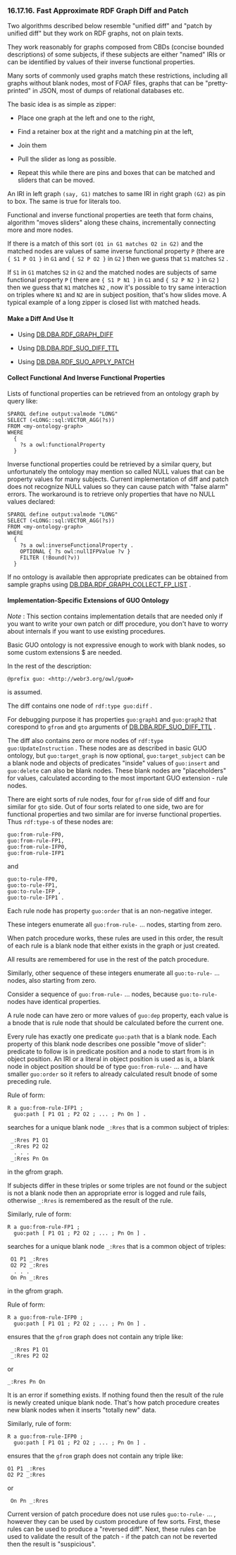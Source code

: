 <div id="fastapproxdiffandpatch" class="section">

<div class="titlepage">

<div>

<div>

### 16.17.16. Fast Approximate RDF Graph Diff and Patch

</div>

</div>

</div>

Two algorithms described below resemble "unified diff" and "patch by
unified diff" but they work on RDF graphs, not on plain texts.

They work reasonably for graphs composed from CBDs (concise bounded
descriptions) of some subjects, if these subjects are either "named"
IRIs or can be identified by values of their inverse functional
properties.

Many sorts of commonly used graphs match these restrictions, including
all graphs without blank nodes, most of FOAF files, graphs that can be
"pretty-printed" in JSON, most of dumps of relational databases etc.

The basic idea is as simple as zipper:

<div class="itemizedlist">

- Place one graph at the left and one to the right,

- Find a retainer box at the right and a matching pin at the left,

- Join them

- Pull the slider as long as possible.

- Repeat this while there are pins and boxes that can be matched and
  sliders that can be moved.

</div>

An IRI in left graph `(say, G1)` matches to same IRI in right graph
`(G2)` as pin to box. The same is true for literals too.

Functional and inverse functional properties are teeth that form chains,
algorithm "moves sliders" along these chains, incrementally connecting
more and more nodes.

If there is a match of this sort `(O1 in G1 matches O2 in G2)` and the
matched nodes are values of same inverse functional property `P` (there
are `{ S1 P O1 }` in `G1` and `{ S2 P O2 }` in `G2` ) then we guess that
`S1` matches `S2` .

If `S1` in `G1` matches `S2` in `G2` and the matched nodes are subjects
of same functional property `P` ( there are `{ S1 P N1 }` in `G1` and
`{ S2 P N2 }` in `G2` ) then we guess that `N1` matches `N2` , now it's
possible to try same interaction on triples where `N1` and `N2` are in
subject position, that's how slides move. A typical example of a long
zipper is closed list with matched heads.

<div id="fastapproxdiffandpatchhow" class="section">

<div class="titlepage">

<div>

<div>

#### Make a Diff And Use It

</div>

</div>

</div>

<div class="itemizedlist">

- Using <a href="fn_rdf_graph_diff.html" class="link"
  title="DB.DBA.RDF_GRAPH_DIFF">DB.DBA.RDF_GRAPH_DIFF</a>

- Using <a href="fn_rdf_suo_diff_ttl.html" class="link"
  title="DB.DBA.RDF_SUO_DIFF_TTL">DB.DBA.RDF_SUO_DIFF_TTL</a>

- Using <a href="fn_rdf_suo_apply_patch.html" class="link"
  title="DB.DBA.RDF_SUO_APPLY_PATCH">DB.DBA.RDF_SUO_APPLY_PATCH</a>

</div>

</div>

<div id="fastapproxdiffandpatchclt" class="section">

<div class="titlepage">

<div>

<div>

#### Collect Functional And Inverse Functional Properties

</div>

</div>

</div>

Lists of functional properties can be retrieved from an ontology graph
by query like:

``` programlisting
SPARQL define output:valmode "LONG"
SELECT (<LONG::sql:VECTOR_AGG(?s))
FROM <my-ontology-graph>
WHERE
  {
    ?s a owl:functionalProperty
  }
```

Inverse functional properties could be retrieved by a similar query, but
unfortunately the ontology may mention so called NULL values that can be
property values for many subjects. Current implementation of diff and
patch does not recognize NULL values so they can cause patch with "false
alarm" errors. The workaround is to retrieve only properties that have
no NULL values declared:

``` programlisting
SPARQL define output:valmode "LONG"
SELECT (<LONG::sql:VECTOR_AGG(?s))
FROM <my-ontology-graph>
WHERE
  {
    ?s a owl:inverseFunctionalProperty .
    OPTIONAL { ?s owl:nullIFPValue ?v }
    FILTER (!Bound(?v))
  }
```

If no ontology is available then appropriate predicates can be obtained
from sample graphs using
<a href="fn_rdf_graph_collect_fp_list.html" class="link"
title="DB.DBA.RDF_GRAPH_COLLECT_FP_LIST">DB.DBA.RDF_GRAPH_COLLECT_FP_LIST</a>
.

</div>

<div id="fastapproxdiffandpatchimpl" class="section">

<div class="titlepage">

<div>

<div>

#### Implementation-Specific Extensions of GUO Ontology

</div>

</div>

</div>

<span class="emphasis">*Note*</span> : This section contains
implementation details that are needed only if you want to write your
own patch or diff procedure, you don't have to worry about internals if
you want to use existing procedures.

Basic GUO ontology is not expressive enough to work with blank nodes, so
some custom extensions \$ are needed.

In the rest of the description:

``` programlisting
@prefix guo: <http://webr3.org/owl/guo#>
```

is assumed.

The diff contains one node of `rdf:type guo:diff` .

For debugging purpose it has properties `guo:graph1` and `guo:graph2`
that corespond to `gfrom` and `gto` arguments of
<a href="fn_rdf_suo_diff_ttl.html" class="link"
title="DB.DBA.RDF_SUO_DIFF_TTL">DB.DBA.RDF_SUO_DIFF_TTL</a> .

The diff also contains zero or more nodes of
`rdf:type guo:UpdateInstruction` . These nodes are as described in basic
GUO ontology, but `guo:target_graph` is now optional,
`guo:target_subject` can be a blank node and objects of predicates
"inside" values of `guo:insert` and `guo:delete` can also be blank
nodes. These blank nodes are "placeholders" for values, calculated
according to the most important GUO extension - rule nodes.

There are eight sorts of rule nodes, four for `gfrom` side of diff and
four similar for `gto` side. Out of four sorts related to one side, two
are for functional properties and two similar are for inverse functional
properties. Thus `rdf:type-s` of these nodes are:

``` programlisting
guo:from-rule-FP0,
guo:from-rule-FP1,
guo:from-rule-IFP0,
guo:from-rule-IFP1
```

and

``` programlisting
guo:to-rule-FP0,
guo:to-rule-FP1,
guo:to-rule-IFP ,
guo:to-rule-IFP1 .
```

Each rule node has property `guo:order` that is an non-negative integer.

These integers enumerate all `guo:from-rule-` ... nodes, starting from
zero.

When patch procedure works, these rules are used in this order, the
result of each rule is a blank node that either exists in the graph or
just created.

All results are remembered for use in the rest of the patch procedure.

Similarly, other sequence of these integers enumerate all `guo:to-rule-`
... nodes, also starting from zero.

Consider a sequence of `guo:from-rule-` ... nodes, because
`guo:to-rule-` nodes have identical properties.

A rule node can have zero or more values of `guo:dep` property, each
value is a bnode that is rule node that should be calculated before the
current one.

Every rule has exactly one predicate `guo:path` that is a blank node.
Each property of this blank node describes one possible "move of
slider": predicate to follow is in predicate position and a node to
start from is in object position. An IRI or a literal in object position
is used as is, a blank node in object position should be of type
`guo:from-rule-` ... and have smaller `guo:order` so it refers to
already calculated result bnode of some preceding rule.

Rule of form:

``` programlisting
R a guo:from-rule-IFP1 ;
  guo:path [ P1 O1 ; P2 O2 ; ... ; Pn On ] .
```

searches for a unique blank node `_:Rres` that is a common subject of
triples:

``` programlisting
 _:Rres P1 O1
 _:Rres P2 O2
  . . .
 _:Rres Pn On
```

in the gfrom graph.

If subjects differ in these triples or some triples are not found or the
subject is not a blank node then an appropriate error is logged and rule
fails, otherwise `_:Rres` is remembered as the result of the rule.

Similarly, rule of form:

``` programlisting
R a guo:from-rule-FP1 ;
  guo:path [ P1 O1 ; P2 O2 ; ... ; Pn On ] .
```

searches for a unique blank node `_:Rres` that is a common object of
triples:

``` programlisting
 O1 P1 _:Rres
 O2 P2 _:Rres
  . . .
 On Pn _:Rres
```

in the gfrom graph.

Rule of form:

``` programlisting
R a guo:from-rule-IFP0 ;
  guo:path [ P1 O1 ; P2 O2 ; ... ; Pn On ] .
```

ensures that the `gfrom` graph does not contain any triple like:

``` programlisting
 _:Rres P1 O1
 _:Rres P2 O2
```

or

``` programlisting
_:Rres Pn On
```

It is an error if something exists. If nothing found then the result of
the rule is newly created unique blank node. That's how patch procedure
creates new blank nodes when it inserts "totally new" data.

Similarly, rule of form:

``` programlisting
R a guo:from-rule-IFP0 ;
  guo:path [ P1 O1 ; P2 O2 ; ... ; Pn On ] .
```

ensures that the `gfrom` graph does not contain any triple like:

``` programlisting
O1 P1 _:Rres
O2 P2 _:Rres
```

or

``` programlisting
 On Pn _:Rres
```

Current version of patch procedure does not use rules `guo:to-rule-` ...
, however they can be used by custom procedure of few sorts. First,
these rules can be used to produce a "reversed diff". Next, these rules
can be used to validate the result of the patch - if the patch can not
be reverted then the result is "suspicious".

</div>

</div>
